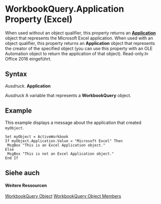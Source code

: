 
# WorkbookQuery.Application Property (Excel)

When used without an object qualifier, this property returns an  **[Application](19b73597-5cf9-4f56-8227-b5211f657f6f.md)** object that represents the Microsoft Excel application. When used with an object qualifier, this property returns an **Application** object that represents the creator of the specified object (you can use this property with an OLE Automation object to return the application of that object). Read-only.In Office 2016 eingeführt.


## Syntax

 _Ausdruck_. **Application**

 _Ausdruck_ A variable that represents a **WorkbookQuery** object.


## Example

This example displays a message about the application that created  `myObject`.


```
Set myObject = ActiveWorkbook 
If myObject.Application.Value = "Microsoft Excel" Then 
 MsgBox "This is an Excel Application object." 
Else 
 MsgBox "This is not an Excel Application object." 
End If
```


## Siehe auch


#### Weitere Ressourcen


[WorkbookQuery Object](2a27186f-5e02-f026-bee2-b4c7aa852711.md)
[WorkbookQuery Object Members](http://msdn.microsoft.com/library/3c698446-813c-edc2-f8c9-66f5dfc2d1c3%28Office.15%29.aspx)